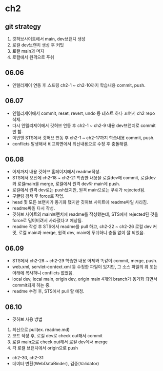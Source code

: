 # ch2
## git strategy
1. 깃허브사이트에서 main, dev브랜치 생성
2. 로컬 dev브랜치 생성 후 커밋
3. 로컬 main과 머지
4. 로컬에서 원격으로 푸쉬

## 06.06
- 인텔리제이 연동 후 스프링 ch2-1 ~ ch2-10까지 학습내용 commit, push.

## 06.07
- 인텔리제이에서 commit, reset, revert, undo 등 테스트 하다 꼬여서 ch2 repo 삭제.
- 다시 인텔리제이에서 깃허브 연동 후 ch2-1 ~ ch2-9 내용 dev브랜치로 commit만 함.
- 이번엔 STS에서 깃허브 연동 후 ch2-1 ~ ch2-17까지 학습내용 commit, push.
- conflicts 발생해서 비교화면에서 최신내용으로 수정 후 충돌해결.

## 06.08
- 어제까지 내용 깃허브 홈페이지에서 readme작성.
- STS에서 오전에 ch2-18 ~ ch2-21 학습한 내용을 로컬dev에 commit, 로컬dev와 로컬main을 merge, 로컬에서 원격 dev와 main에 push.
- 로컬에서 원격 dev로는 push됐지만, 원격 main으로는 푸쉬가 rejected됨.
- 구글링 검색 후 force로 작업. 
- head 및 모든 브랜치가 동기화 됐지만 깃허브 사이트에 readme파일 사라짐.
- readme파일 다시 작성.
- 깃허브 사이트의 main브랜치에 readme를 작성했는데, STS에서 rejected된 것을 force로 밀어버려서 사라졌다고 예상됨. 
- readme 작성 후 STS에서 readme를 pull 하고, ch2-22 ~ ch2-26 로컬 dev 커밋, 로컬 main과 merge, 원격 dev, main에 푸쉬하니 충돌 없이 잘 되었음.

## 06.09
- STS에서 ch2-26 ~ ch2-29 학습한 내용 어제와 똑같이 commit, merge, push. 
- web.xml, servlet-context.xml 등 수정한 파일이 있지만, 그 소스 파일의 위 또는 아래에 복사하니 conflicts 없었음.
- local dev, local main, origin dev, origin main 4개의 branch가 동기화 되면서 commit되게 하는 중.
- readme 수정 후, STS에서 pull 할 예정.

## 06.10
- 깃허브 사용 방법
1. 최신으로 pull(ex. readme.md)
2. 코드 작성 후, 로컬 dev로 check out해서 commit
3. 로컬 main으로 check out해서 로컬 dev에서 merge
4. 각 로컬 브랜치에서 origin으로 push
- ch2-30, ch2-31
- 데이터 변환(WebDataBinder), 검증(Validator)

